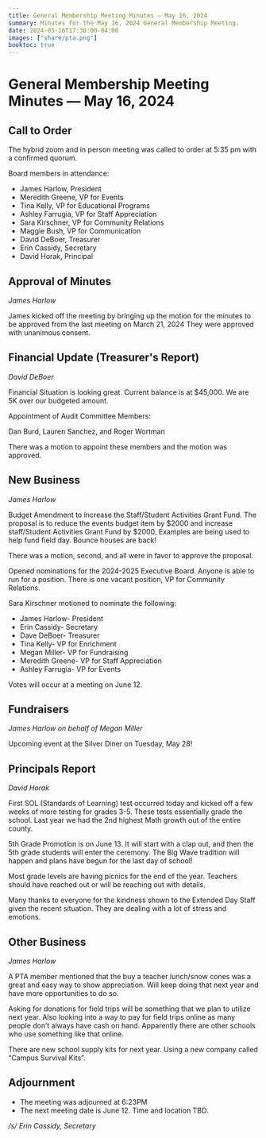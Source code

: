 ```yaml
---
title: General Membership Meeting Minutes — May 16, 2024
summary: Minutes for the May 16, 2024 General Membership Meeting.
date: 2024-05-16T17:30:00-04:00
images: ["share/pta.png"]
booktoc: true
---
```


# General Membership Meeting Minutes — May 16, 2024

## Call to Order

The hybrid zoom and in person meeting was called to order at 5:35 pm with a confirmed quorum.

Board members in attendance:

- James Harlow, President
- Meredith Greene, VP for Events
- Tina Kelly, VP for Educational Programs
- Ashley Farrugia, VP for Staff Appreciation
- Sara Kirschner, VP for Community Relations
- Maggie Bush, VP for Communication 
- David DeBoer, Treasurer
- Erin Cassidy, Secretary
- David Horak, Principal

## Approval of Minutes
*James Harlow*

James kicked off the meeting by bringing up the motion for the minutes to be approved from the last meeting on March 21, 2024 They were approved with unanimous consent.

## Financial Update (Treasurer's Report)
*David DeBoer*

Financial Situation is looking great. Current balance is at $45,000. We are 5K over our budgeted amount. 

Appointment of Audit Committee Members:

Dan Burd, Lauren Sanchez, and Roger Wortman

There was a motion to appoint these members and the motion was approved. 

## New Business
*James Harlow*

Budget Amendment to increase the Staff/Student Activities Grant Fund. The proposal is to reduce the events budget item by $2000 and increase staff/Student Activities Grant Fund by $2000. Examples are being used to help fund field day. Bounce houses are back!

There was a motion, second, and all were in favor to approve the proposal.

Opened nominations for the 2024-2025 Executive Board. Anyone is able to run for a position. There is one vacant position, VP for Community Relations.

Sara Kirschner motioned to nominate the following:

- James Harlow- President
- Erin Cassidy- Secretary
- Dave DeBoer- Treasurer
- Tina Kelly- VP for Enrichment
- Megan Miller- VP for Fundraising
- Meredith Greene- VP for Staff Appreciation
- Ashley Farrugia- VP for Events

Votes will occur at a meeting on June 12. 

## Fundraisers
*James Harlow on behalf of Megan Miller*

Upcoming event at the Silver Diner on Tuesday, May 28!

## Principals Report
*David Horak*

First SOL (Standards of Learning) test occurred today and kicked off a few weeks of more testing for grades 3-5. These tests essentially grade the school. Last year we had the 2nd highest Math growth out of the entire county. 

5th Grade Promotion is on June 13. It will start with a clap out, and then the 5th grade students will enter the ceremony. The Big Wave tradition will happen and plans have begun for the last day of school!

Most grade levels are having picnics for the end of the year. Teachers should have reached out or will be reaching out with details. 

Many thanks to everyone for the kindness shown to the Extended Day Staff given the recent situation. They are dealing with a lot of stress and emotions.

## Other Business
*James Harlow*

A PTA member mentioned that the buy a teacher lunch/snow cones was a great and easy way to show appreciation. Will keep doing that next year and have more opportunities to do so. 

Asking for donations for field trips will be something that we plan to utilize next year. Also looking into a way to pay for field trips online as many people don’t always have cash on hand. Apparently there are other schools who use something like that online. 

There are new school supply kits for next year. Using a new company called “Campus Survival Kits”. 

## Adjournment

- The meeting was adjourned at 6:23PM 
- The next meeting date is June 12. Time and location TBD. 

*/s/ Erin Cassidy, Secretary*
